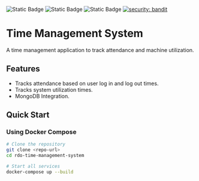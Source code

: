 <!-- Badges -->

![Static Badge](https://img.shields.io/badge/License-Proprietary-red) ![Static Badge](https://img.shields.io/badge/Python-3.9%2B-green?logo=python&logoColor=white) ![Static Badge](https://img.shields.io/badge/Version-0.1.0-blue?logo=git) [![security: bandit](https://img.shields.io/badge/Security-bandit-yellow.svg)](https://github.com/PyCQA/bandit)

# Time Management System

A time management application to track attendance and machine utilization.

## Features

- Tracks attendance based on user log in and log out times.
- Tracks system utilization times.
- MongoDB Integration.

## Quick Start

### Using Docker Compose

```bash
# Clone the repository
git clone <repo-url>
cd rdo-time-management-system

# Start all services
docker-compose up --build
```
